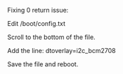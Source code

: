 Fixing 0 return issue:

Edit /boot/config.txt

Scroll to the bottom of the file.

Add the line:
dtoverlay=i2c_bcm2708

Save the file and reboot.
